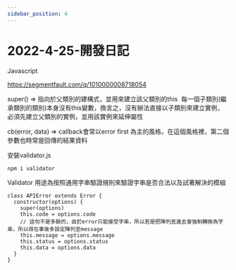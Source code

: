 ```yaml
---
sidebar_position: 4
---
```


# 2022-4-25-開發日記


Javascript 

https://segmentfault.com/q/1010000008718054

super() => 指向於父類別的建構式，並用來建立該父類別的this 
每一個子類別(繼承類別的類別)本身沒有this變數，換言之，沒有辦法直接以子類別來建立實例，必須先建立父類別的實例，並用該實例來延伸屬性


cb(error, data) => callback會常以error first 為主的風格，在這個風格裡，第二個參數也時常是回傳的結果資料


安裝validator.js 
```
npm i validator
```
Validator 用途為按照通用字串驗證規則來驗證字串是否合法以及試著解決的模組



```
class APIError extends Error {
  constructor(options) {
    super(options)
    this.code = options.code
    // 這句不是多餘的，由於error只能接受字串，所以若是把陣列丟進去會強制轉換為字串，所以得在事後多設定陣列至message
    this.message = options.message
    this.status = options.status
    this.data = options.data
  }
}
```